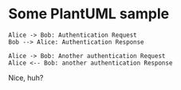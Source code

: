 # Some PlantUML sample

```plantuml
Alice -> Bob: Authentication Request
Bob --> Alice: Authentication Response

Alice -> Bob: Another authentication Request
Alice <-- Bob: another authentication Response
```

Nice, huh?
